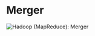 # Merger
![Hadoop (MapReduce): Merger](https://www.lucidchart.com/publicSegments/view/53300b37-5a58-4e1d-8871-55340a00d013/image.png)
